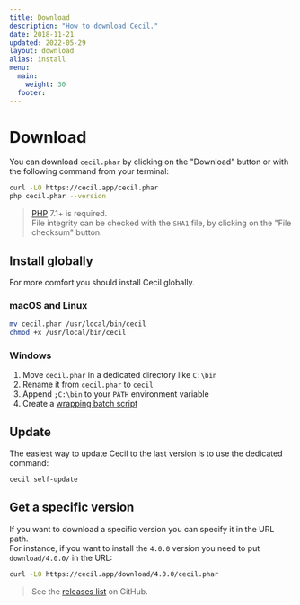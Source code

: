 ```yaml
---
title: Download
description: "How to download Cecil."
date: 2018-11-21
updated: 2022-05-29
layout: download
alias: install
menu:
  main:
    weight: 30
  footer:
---
```

# Download

You can download `cecil.phar` by clicking on the "Download" button or with the following command from your terminal:

```bash
curl -LO https://cecil.app/cecil.phar
php cecil.phar --version
```

> [PHP](https://www.php.net/manual/en/install.php) 7.1+ is required.  
> File integrity can be checked with the `SHA1` file, by clicking on the "File checksum" button.

## Install globally

For more comfort you should install Cecil globally.

### macOS and Linux

```bash
mv cecil.phar /usr/local/bin/cecil
chmod +x /usr/local/bin/cecil
```

### Windows

1. Move `cecil.phar` in a dedicated directory like `C:\bin`
2. Rename it from `cecil.phar` to `cecil`
3. Append `;C:\bin` to your `PATH` environment variable
4. Create a [wrapping batch script](https://raw.githubusercontent.com/Cecilapp/Cecil/master/bin/cecil.bat)

## Update

The easiest way to update Cecil to the last version is to use the dedicated command:

```bash
cecil self-update
```

## Get a specific version

If you want to download a specific version you can specify it in the URL path.  
For instance, if you want to install the `4.0.0` version you need to put `download/4.0.0/` in the URL:

```bash
curl -LO https://cecil.app/download/4.0.0/cecil.phar
```

> See the [releases list](https://github.com/Cecilapp/Cecil/releases) on GitHub.
